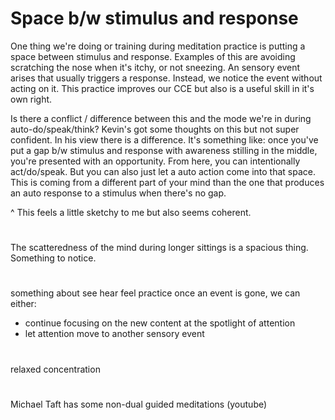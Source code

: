 
# Space b/w stimulus and response

One thing we're doing or training during meditation practice is putting a space between stimulus and response. 
Examples of this are avoiding scratching the nose when it's itchy, or not sneezing.
An sensory event arises that usually triggers a response. Instead, we notice the event without acting on it. 
This practice improves our CCE but also is a useful skill in it's own right.

Is there a conflict / difference between this and the mode we're in during auto-do/speak/think?
Kevin's got some thoughts on this but not super confident.
In his view there is a difference. 
It's something like: once you've put a gap b/w stimulus and response with awareness stilling in the middle, 
you're presented with an opportunity.
From here, you can intentionally act/do/speak.
But you can also just let a auto action come into that space. 
This is coming from a different part of your mind than the one that produces an auto response to a stimulus when there's no gap.

^ This feels a little sketchy to me but also seems coherent. 

#  

The scatteredness of the mind during longer sittings is a spacious thing. Something to notice.

# 

something about see hear feel practice
once an event is gone, we can either:
- continue focusing on the new content at the spotlight of attention
- let attention move to another sensory event 

# 

relaxed concentration

#

Michael Taft has some non-dual guided meditations (youtube)